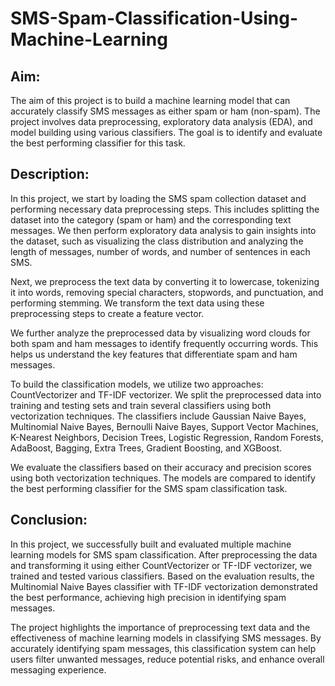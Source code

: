 # SMS-Spam-Classification-Using-Machine-Learning

## Aim:
The aim of this project is to build a machine learning model that can accurately classify SMS messages as either spam or ham (non-spam). The project involves data preprocessing, exploratory data analysis (EDA), and model building using various classifiers. The goal is to identify and evaluate the best performing classifier for this task.

## Description:
In this project, we start by loading the SMS spam collection dataset and performing necessary data preprocessing steps. This includes splitting the dataset into the category (spam or ham) and the corresponding text messages. We then perform exploratory data analysis to gain insights into the dataset, such as visualizing the class distribution and analyzing the length of messages, number of words, and number of sentences in each SMS.

Next, we preprocess the text data by converting it to lowercase, tokenizing it into words, removing special characters, stopwords, and punctuation, and performing stemming. We transform the text data using these preprocessing steps to create a feature vector.

We further analyze the preprocessed data by visualizing word clouds for both spam and ham messages to identify frequently occurring words. This helps us understand the key features that differentiate spam and ham messages.

To build the classification models, we utilize two approaches: CountVectorizer and TF-IDF vectorizer. We split the preprocessed data into training and testing sets and train several classifiers using both vectorization techniques. The classifiers include Gaussian Naive Bayes, Multinomial Naive Bayes, Bernoulli Naive Bayes, Support Vector Machines, K-Nearest Neighbors, Decision Trees, Logistic Regression, Random Forests, AdaBoost, Bagging, Extra Trees, Gradient Boosting, and XGBoost.

We evaluate the classifiers based on their accuracy and precision scores using both vectorization techniques. The models are compared to identify the best performing classifier for the SMS spam classification task.

## Conclusion:
In this project, we successfully built and evaluated multiple machine learning models for SMS spam classification. After preprocessing the data and transforming it using either CountVectorizer or TF-IDF vectorizer, we trained and tested various classifiers. Based on the evaluation results, the Multinomial Naive Bayes classifier with TF-IDF vectorization demonstrated the best performance, achieving high precision in identifying spam messages.

The project highlights the importance of preprocessing text data and the effectiveness of machine learning models in classifying SMS messages. By accurately identifying spam messages, this classification system can help users filter unwanted messages, reduce potential risks, and enhance overall messaging experience.
